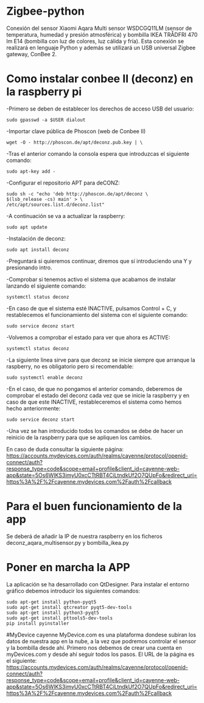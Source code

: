 # Zigbee-python
Conexión del sensor Xiaomi Aqara Multi sensor WSDCGQ11LM (sensor de temperatura, humedad y presión atmosférica) y bombilla IKEA TRÅDFRI 470 lm E14 (bombilla con luz de colores, luz cálida y fría). Esta conexión se realizará en lenguaje Python y además se utilizará un USB universal Zigbee gateway, ConBee 2.

# Como instalar conbee II (deconz) en la raspberry pi
-Primero se deben de establecer los derechos de acceso USB del usuario:
	 
	sudo gpasswd -a $USER dialout

-Importar clave pública de Phoscon (web de Conbee II)
	 
	wget -O - http://phoscon.de/apt/deconz.pub.key | \

-Tras el anterior comando la consola espera que introduzcas el siguiente comando:
	 
	sudo apt-key add -

-Configurar el repositorio APT para deCONZ:
	 
	sudo sh -c "echo 'deb http://phoscon.de/apt/deconz \
	$(lsb_release -cs) main' > \
	/etc/apt/sources.list.d/deconz.list"

-A continuación se va a actualizar la raspberry:
	 
	sudo apt update

-Instalación de deconz:
	 
	sudo apt install deconz

-Preguntará si quieremos continuar, diremos que sí introduciendo una Y y presionando intro.

-Comprobar si tenemos activo el sistema que acabamos de instalar lanzando el siguiente comando:
	
	systemctl status deconz

-En caso de que el sistema esté INACTIVE, pulsamos Control + C, y restablecemos el funcionamiento del sistema con el siguiente comando:
	 
	sudo service deconz start

-Volvemos a comprobar el estado para ver que ahora es ACTIVE:
	 
	systemctl status deconz

-La siguiente linea sirve para que deconz se inicie siempre que arranque la raspberry, no es obligatorio pero si recomendable:
	 
	sudo systemctl enable deconz

-En el caso, de que no pongamos el anterior comando, deberemos de comprobar el estado del deconz cada vez que se inicie la raspberry y en caso de que este INACTIVE, restableceremos el sistema como hemos hecho anteriormente:
	 
	sudo service deconz start

-Una vez se han introducido todos los comandos se debe de hacer un reinicio de la raspberry para que se apliquen los cambios.

En caso de duda consultar la siguiente página:
https://accounts.mydevices.com/auth/realms/cayenne/protocol/openid-connect/auth?response_type=code&scope=email+profile&client_id=cayenne-web-app&state=5Os6WlKS3imyU0xcCTtRBT4CiLtndkUf2O7QUpFo&redirect_uri=https%3A%2F%2Fcayenne.mydevices.com%2Fauth%2Fcallback

# Para el buen funcionamiento de la app
Se deberá de añadir la IP de nuestra raspberry en los ficheros deconz_aqara_multisensor.py y bombilla_ikea.py

# Poner en marcha la APP
La aplicación se ha desarrollado con QtDesigner. Para instalar el entorno gráfico debemos introducir los siguientes comandos:
	
	sudo apt-get install python-pyqt5 
	sudo apt-get install qtcreator pyqt5-dev-tools 
	sudo apt-get install python3-pyqt5 
	sudo apt-get install pttools5-dev-tools 
	pip install pyinstaller 

#MyDevice cayenne
MyDevice.com es una plataforma dondese subiran los datos de nuestra app en la nube, a la vez que podremos controlar el sensor y la bombilla desde ahí. Primero nos debemos de crear una cuenta en myDevices.com y desde ahí seguir todos los pasos. El URL de la página es el siguiente:
https://accounts.mydevices.com/auth/realms/cayenne/protocol/openid-connect/auth?response_type=code&scope=email+profile&client_id=cayenne-web-app&state=5Os6WlKS3imyU0xcCTtRBT4CiLtndkUf2O7QUpFo&redirect_uri=https%3A%2F%2Fcayenne.mydevices.com%2Fauth%2Fcallback




